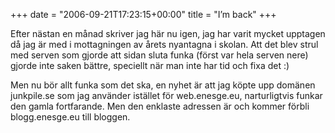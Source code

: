 +++
date = "2006-09-21T17:23:15+00:00"
title = "I’m back"
+++

Efter nästan en månad skriver jag här nu igen, jag har varit mycket upptagen då jag är med i mottagningen av årets nyantagna i skolan. Att det blev strul med serven som gjorde att sidan sluta funka (först var hela serven nere) gjorde inte saken bättre, speciellt när man inte har tid och fixa det :) 

Men nu bör allt funka som det ska, en nyhet är att jag köpte upp domänen junkpile.se som jag använder istället för web.enesge.eu, narturligtvis funkar den gamla fortfarande. Men den enklaste adressen är och kommer förbli blogg.enesge.eu till bloggen.

<small></small>
